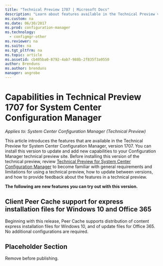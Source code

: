 ```yaml
---
title: "Technical Preview 1707 | Microsoft Docs"
description: "Learn about features available in the Technical Preview version 1707 for System Center Configuration Manager."
ms.custom: na
ms.date: 06/30/2017
ms.prod: configuration-manager
ms.technology:
  - configmgr-other
ms.reviewer: na
ms.suite: na
ms.tgt_pltfrm: na
ms.topic: article
ms.assetid: cb405ba0-8792-4ab7-988b-2f835f3a9550
author: Brenduns
ms.author: brenduns
manager: angrobe
---
```

# Capabilities in Technical Preview 1707 for System Center Configuration Manager

*Applies to: System Center Configuration Manager (Technical Preview)*

This article introduces the features that are available in the Technical Preview for System Center Configuration Manager, version 1707. You can install this version to update and add new capabilities to your Configuration Manager technical preview site. Before installing this version of the technical preview, review [Technical Preview for System Center Configuration Manager](../../core/get-started/technical-preview.md) to become familiar with general requirements and limitations for using a technical preview, how to update between versions, and how to provide feedback about the features in a technical preview.     


<!--  Known Issues Template   
**Known Issues in this Technical Preview:**
-   **Issue Name**. Details
    Workaround details.
-->

**The following are new features you can try out with this version.**  

<!--  Rough Section Template
##  FEATURE

### Procedure 1
### Try it out!  
 Try to complete the following tasks and then send us **Feedback** from the **Home** tab of the Ribbon to let us know how it worked:
 -  Task 1
 -  Task 2              
-->

## Client Peer Cache support for express installation files for Windows 10 and Office 365
<!-- 1352486 -->
Beginning with this release, Peer Cache supports distribution of content express installation files for Windows 10, and of update files for Office 365. No additional configurations are required.


## Placeholder Section
Remove before publishing.
